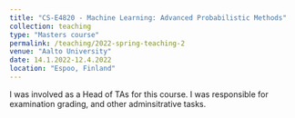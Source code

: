 ```yaml
---
title: "CS-E4820 - Machine Learning: Advanced Probabilistic Methods"
collection: teaching
type: "Masters course"
permalink: /teaching/2022-spring-teaching-2
venue: "Aalto University"
date: 14.1.2022-12.4.2022
location: "Espoo, Finland"
---
```


I was involved as a Head of TAs for this course. I was responsible for examination grading, and other adminsitrative tasks. 


